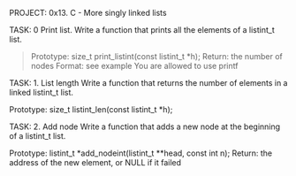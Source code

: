 PROJECT: 0x13. C - More singly linked lists

TASK: 0 Print list.
Write a function that prints all the elements of a listint_t list.

> Prototype: size_t print_listint(const listint_t *h);
> Return: the number of nodes
> Format: see example
> You are allowed to use printf

TASK: 1. List length
Write a function that returns the number of elements in a linked listint_t list.

Prototype: size_t listint_len(const listint_t *h);

TASK: 2. Add node
Write a function that adds a new node at the beginning of a listint_t list.

Prototype: listint_t *add_nodeint(listint_t **head, const int n);
Return: the address of the new element, or NULL if it failed
